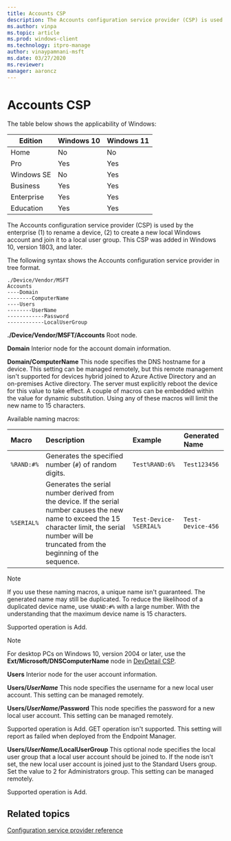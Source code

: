 ```yaml
---
title: Accounts CSP
description: The Accounts configuration service provider (CSP) is used by the enterprise to rename devices, and create local Windows accounts & join them to a group.
ms.author: vinpa
ms.topic: article
ms.prod: windows-client
ms.technology: itpro-manage
author: vinaypamnani-msft
ms.date: 03/27/2020
ms.reviewer: 
manager: aaroncz
---
```


# Accounts CSP

The table below shows the applicability of Windows:

|Edition|Windows 10|Windows 11|
|--- |--- |--- |
|Home|No|No|
|Pro|Yes|Yes|
|Windows SE|No|Yes|
|Business|Yes|Yes|
|Enterprise|Yes|Yes|
|Education|Yes|Yes|

The Accounts configuration service provider (CSP) is used by the enterprise (1) to rename a device, (2) to create a new local Windows account and join it to a local user group. This CSP was added in Windows 10, version 1803, and later.

The following syntax shows the Accounts configuration service provider in tree format.

```console
./Device/Vendor/MSFT
Accounts
----Domain
--------ComputerName
----Users
--------UserName
------------Password
------------LocalUserGroup
```

<a href="" id="accounts"></a>**./Device/Vendor/MSFT/Accounts**
Root node.

<a href="" id="domain"></a>**Domain**
Interior node for the account domain information.

<a href="" id="domain-computername"></a>**Domain/ComputerName**
This node specifies the DNS hostname for a device. This setting can be managed remotely, but this remote management isn't supported for devices hybrid joined to Azure Active Directory and an on-premises Active directory. The server must explicitly reboot the device for this value to take effect. A couple of macros can be embedded within the value for dynamic substitution. Using any of these macros will limit the new name to 15 characters.

Available naming macros:

|Macro|Description|Example|Generated Name|
|:---|:---|:---|:---|
|`%RAND:#%`|Generates the specified number (`#`) of random digits.|`Test%RAND:6%`|`Test123456`|
|`%SERIAL%`|Generates the serial number derived from the device. If the serial number causes the new name to exceed the 15 character limit, the serial number will be truncated from the beginning of the sequence.|`Test-Device-%SERIAL%`|`Test-Device-456`|

> [!NOTE]
> If you use these naming macros, a unique name isn't guaranteed. The generated name may still be duplicated. To reduce the likelihood of a duplicated device name, use `%RAND:#%` with a large number. With the understanding that the maximum device name is 15 characters.

Supported operation is Add.

> [!Note]
> For desktop PCs on Windows 10, version 2004 or later, use the **Ext/Microsoft/DNSComputerName** node in [DevDetail CSP](devdetail-csp.md).

<a href="" id="users"></a>**Users**
Interior node for the user account information.

<a href="" id="users-username"></a>**Users/_UserName_**
This node specifies the username for a new local user account. This setting can be managed remotely.

<a href="" id="users-username-password"></a>**Users/_UserName_/Password**
This node specifies the password for a new local user account. This setting can be managed remotely.

Supported operation is Add.
GET operation isn't supported.  This setting will report as failed when deployed from the Endpoint Manager.

<a href="" id="users-username-localusergroup"></a>**Users/_UserName_/LocalUserGroup**
This optional node specifies the local user group that a local user account should be joined to.  If the node isn't set, the new local user account is joined just to the Standard Users group.  Set the value to 2 for Administrators group. This setting can be managed remotely.

Supported operation is Add.

## Related topics

[Configuration service provider reference](index.yml)
